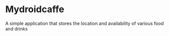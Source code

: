 # Mydroidcaffe
 A simple application that stores the location and availability of various food and drinks
